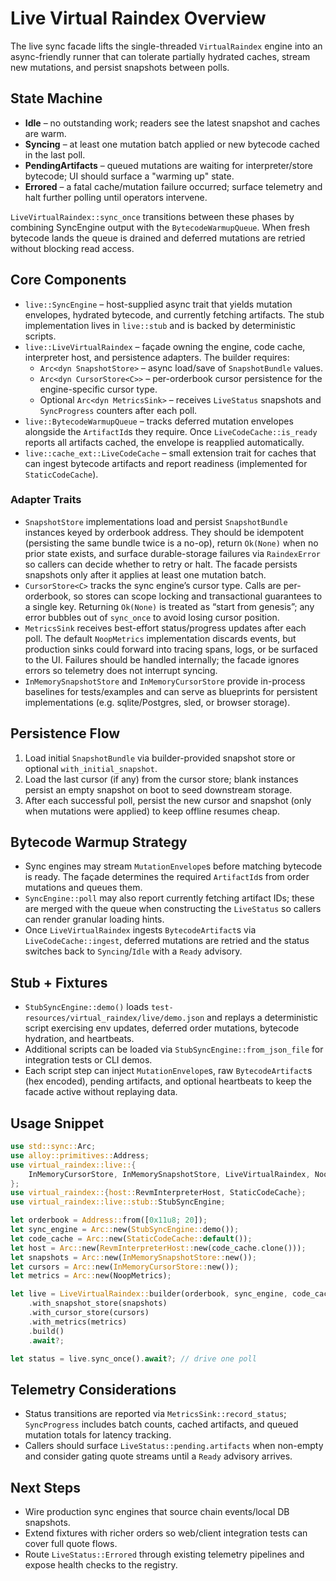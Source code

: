 # Live Virtual Raindex Overview

The live sync facade lifts the single-threaded `VirtualRaindex` engine into an async-friendly runner that
can tolerate partially hydrated caches, stream new mutations, and persist snapshots between polls.

## State Machine
- **Idle** – no outstanding work; readers see the latest snapshot and caches are warm.
- **Syncing** – at least one mutation batch applied or new bytecode cached in the last poll.
- **PendingArtifacts** – queued mutations are waiting for interpreter/store bytecode; UI should surface a
  "warming up" state.
- **Errored** – a fatal cache/mutation failure occurred; surface telemetry and halt further polling until
  operators intervene.

`LiveVirtualRaindex::sync_once` transitions between these phases by combining SyncEngine output with the
`BytecodeWarmupQueue`. When fresh bytecode lands the queue is drained and deferred mutations are retried
without blocking read access.

## Core Components
- `live::SyncEngine` – host-supplied async trait that yields mutation envelopes, hydrated bytecode, and
  currently fetching artifacts. The stub implementation lives in `live::stub` and is backed by deterministic
  scripts.
- `live::LiveVirtualRaindex` – façade owning the engine, code cache, interpreter host, and persistence
  adapters. The builder requires:
  - `Arc<dyn SnapshotStore>` – async load/save of `SnapshotBundle` values.
  - `Arc<dyn CursorStore<C>>` – per-orderbook cursor persistence for the engine-specific cursor type.
  - Optional `Arc<dyn MetricsSink>` – receives `LiveStatus` snapshots and `SyncProgress` counters after
    each poll.
- `live::BytecodeWarmupQueue` – tracks deferred mutation envelopes alongside the `ArtifactId`s they require.
  Once `LiveCodeCache::is_ready` reports all artifacts cached, the envelope is reapplied automatically.
- `live::cache_ext::LiveCodeCache` – small extension trait for caches that can ingest bytecode artifacts and
  report readiness (implemented for `StaticCodeCache`).

### Adapter Traits
- `SnapshotStore` implementations load and persist `SnapshotBundle` instances keyed by orderbook address.
  They should be idempotent (persisting the same bundle twice is a no-op), return `Ok(None)` when no prior
  state exists, and surface durable-storage failures via `RaindexError` so callers can decide whether to retry
  or halt. The facade persists snapshots only after it applies at least one mutation batch.
- `CursorStore<C>` tracks the sync engine’s cursor type. Calls are per-orderbook, so stores can scope locking
  and transactional guarantees to a single key. Returning `Ok(None)` is treated as “start from genesis”; any
  error bubbles out of `sync_once` to avoid losing cursor position.
- `MetricsSink` receives best-effort status/progress updates after each poll. The default `NoopMetrics`
  implementation discards events, but production sinks could forward into tracing spans, logs, or be surfaced to the UI.
  Failures should be handled internally; the facade ignores errors so telemetry does not interrupt syncing.
- `InMemorySnapshotStore` and `InMemoryCursorStore` provide in-process baselines for tests/examples and can
  serve as blueprints for persistent implementations (e.g. sqlite/Postgres, sled, or browser storage).

## Persistence Flow
1. Load initial `SnapshotBundle` via builder-provided snapshot store or optional `with_initial_snapshot`.
2. Load the last cursor (if any) from the cursor store; blank instances persist an empty snapshot on boot to
   seed downstream storage.
3. After each successful poll, persist the new cursor and snapshot (only when mutations were applied) to keep
   offline resumes cheap.

## Bytecode Warmup Strategy
- Sync engines may stream `MutationEnvelope`s before matching bytecode is ready. The façade determines the
  required `ArtifactId`s from order mutations and queues them.
- `SyncEngine::poll` may also report currently fetching artifact IDs; these are merged with the queue when
  constructing the `LiveStatus` so callers can render granular loading hints.
- Once `LiveVirtualRaindex` ingests `BytecodeArtifact`s via `LiveCodeCache::ingest`, deferred mutations are
  retried and the status switches back to `Syncing`/`Idle` with a `Ready` advisory.

## Stub + Fixtures
- `StubSyncEngine::demo()` loads `test-resources/virtual_raindex/live/demo.json` and replays a deterministic
  script exercising env updates, deferred order mutations, bytecode hydration, and heartbeats.
- Additional scripts can be loaded via `StubSyncEngine::from_json_file` for integration tests or CLI demos.
- Each script step can inject `MutationEnvelope`s, raw `BytecodeArtifact`s (hex encoded), pending artifacts,
  and optional heartbeats to keep the facade active without replaying data.

## Usage Snippet
```rust
use std::sync::Arc;
use alloy::primitives::Address;
use virtual_raindex::live::{
    InMemoryCursorStore, InMemorySnapshotStore, LiveVirtualRaindex, NoopMetrics,
};
use virtual_raindex::{host::RevmInterpreterHost, StaticCodeCache};
use virtual_raindex::live::stub::StubSyncEngine;

let orderbook = Address::from([0x11u8; 20]);
let sync_engine = Arc::new(StubSyncEngine::demo());
let code_cache = Arc::new(StaticCodeCache::default());
let host = Arc::new(RevmInterpreterHost::new(code_cache.clone()));
let snapshots = Arc::new(InMemorySnapshotStore::new());
let cursors = Arc::new(InMemoryCursorStore::new());
let metrics = Arc::new(NoopMetrics);

let live = LiveVirtualRaindex::builder(orderbook, sync_engine, code_cache, host)
    .with_snapshot_store(snapshots)
    .with_cursor_store(cursors)
    .with_metrics(metrics)
    .build()
    .await?;

let status = live.sync_once().await?; // drive one poll
```

## Telemetry Considerations
- Status transitions are reported via `MetricsSink::record_status`; `SyncProgress` includes batch counts,
  cached artifacts, and queued mutation totals for latency tracking.
- Callers should surface `LiveStatus::pending.artifacts` when non-empty and consider gating quote streams
  until a `Ready` advisory arrives.

## Next Steps
- Wire production sync engines that source chain events/local DB snapshots.
- Extend fixtures with richer orders so web/client integration tests can cover full quote flows.
- Route `LiveStatus::Errored` through existing telemetry pipelines and expose health checks to the registry.

